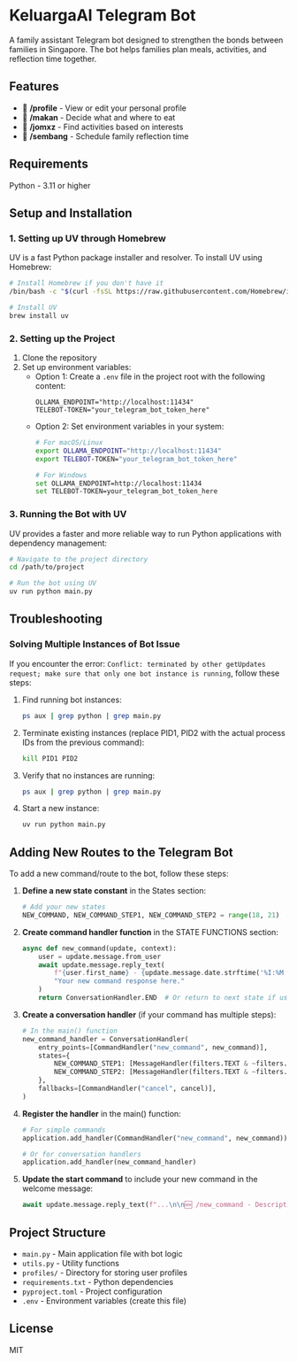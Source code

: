 # KeluargaAI Telegram Bot

A family assistant Telegram bot designed to strengthen the bonds between families in Singapore. The bot helps families plan meals, activities, and reflection time together.

## Features

- 👤 **/profile** - View or edit your personal profile
- 🍚 **/makan** - Decide what and where to eat
- 📅 **/jomxz** - Find activities based on interests
- 💬 **/sembang** - Schedule family reflection time

## Requirements

Python - 3.11 or higher

## Setup and Installation

### 1. Setting up UV through Homebrew

UV is a fast Python package installer and resolver. To install UV using Homebrew:

```bash
# Install Homebrew if you don't have it
/bin/bash -c "$(curl -fsSL https://raw.githubusercontent.com/Homebrew/install/HEAD/install.sh)"

# Install UV
brew install uv
```

### 2. Setting up the Project

1. Clone the repository
2. Set up environment variables:
   - Option 1: Create a `.env` file in the project root with the following content:
     ```
     OLLAMA_ENDPOINT="http://localhost:11434"
     TELEBOT-TOKEN="your_telegram_bot_token_here"
     ```
   - Option 2: Set environment variables in your system:
     ```bash
     # For macOS/Linux
     export OLLAMA_ENDPOINT="http://localhost:11434"
     export TELEBOT-TOKEN="your_telegram_bot_token_here"
     
     # For Windows
     set OLLAMA_ENDPOINT=http://localhost:11434
     set TELEBOT-TOKEN=your_telegram_bot_token_here
     ```

### 3. Running the Bot with UV

UV provides a faster and more reliable way to run Python applications with dependency management:

```bash
# Navigate to the project directory
cd /path/to/project

# Run the bot using UV
uv run python main.py
```

## Troubleshooting

### Solving Multiple Instances of Bot Issue

If you encounter the error: `Conflict: terminated by other getUpdates request; make sure that only one bot instance is running`, follow these steps:

1. Find running bot instances:
   ```bash
   ps aux | grep python | grep main.py
   ```

2. Terminate existing instances (replace PID1, PID2 with the actual process IDs from the previous command):
   ```bash
   kill PID1 PID2
   ```

3. Verify that no instances are running:
   ```bash
   ps aux | grep python | grep main.py
   ```

4. Start a new instance:
   ```bash
   uv run python main.py
   ```

## Adding New Routes to the Telegram Bot

To add a new command/route to the bot, follow these steps:

1. **Define a new state constant** in the States section:
   ```python
   # Add your new states
   NEW_COMMAND, NEW_COMMAND_STEP1, NEW_COMMAND_STEP2 = range(18, 21)  # Continue from the last state number
   ```

2. **Create command handler function** in the STATE FUNCTIONS section:
   ```python
   async def new_command(update, context):
       user = update.message.from_user
       await update.message.reply_text(
           f"{user.first_name} - {update.message.date.strftime('%I:%M %p')}\n"
           "Your new command response here."
       )
       return ConversationHandler.END  # Or return to next state if using conversation
   ```

3. **Create a conversation handler** (if your command has multiple steps):
   ```python
   # In the main() function
   new_command_handler = ConversationHandler(
       entry_points=[CommandHandler("new_command", new_command)],
       states={
           NEW_COMMAND_STEP1: [MessageHandler(filters.TEXT & ~filters.COMMAND, step1_handler)],
           NEW_COMMAND_STEP2: [MessageHandler(filters.TEXT & ~filters.COMMAND, step2_handler)],
       },
       fallbacks=[CommandHandler("cancel", cancel)],
   )
   ```

4. **Register the handler** in the main() function:
   ```python
   # For simple commands
   application.add_handler(CommandHandler("new_command", new_command))
   
   # Or for conversation handlers
   application.add_handler(new_command_handler)
   ```

5. **Update the start command** to include your new command in the welcome message:
   ```python
   await update.message.reply_text(f"...\n\n🆕 /new_command - Description of your new command")
   ```

## Project Structure

- `main.py` - Main application file with bot logic
- `utils.py` - Utility functions
- `profiles/` - Directory for storing user profiles
- `requirements.txt` - Python dependencies
- `pyproject.toml` - Project configuration
- `.env` - Environment variables (create this file)

## License

MIT